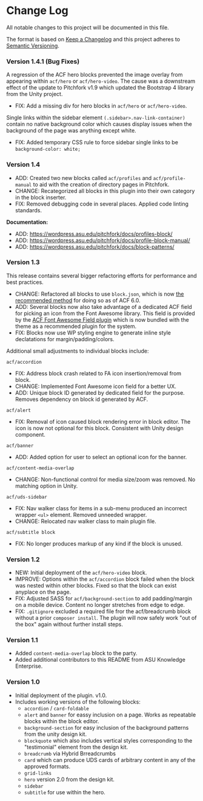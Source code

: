 # Change Log

All notable changes to this project will be documented in this file.

The format is based on [Keep a Changelog](http://keepachangelog.com/)
and this project adheres to [Semantic Versioning](http://semver.org/).

### Version 1.4.1 (Bug Fixes)

A regression of the ACF hero blocks prevented the image overlay from appearing within `acf/hero` or `acf/hero-video`. The cause was a downstream effect of the update to Pitchfork v1.9 which updated the Bootstrap 4 library from the Unity project.

- FIX: Add a missing div for hero blocks in `acf/hero` or `acf/hero-video`.

Single links within the sidebar element `(.sidebar>.nav-link-container)` contain no native background color which causes display issues when the background of the page was anything except white.

- FIX: Added temporary CSS rule to force sidebar single links to be `background-color: white;`

### Version 1.4

- ADD: Created two new blocks called `acf/profiles` and `acf/profile-manual` to aid with the creation of directory pages in Pitchfork.
- CHANGE: Recategorized all blocks in this plugin into their own category in the block inserter.
- FIX: Removed debugging code in several places. Applied code linting standards.

**Documentation:**

- ADD: https://wordpress.asu.edu/pitchfork/docs/profiles-block/
- ADD: https://wordpress.asu.edu/pitchfork/docs/profile-block-manual/
- ADD: https://wordpress.asu.edu/pitchfork/docs/block-patterns/

### Version 1.3

This release contains several bigger refactoring efforts for performance and best practices.

- CHANGE: Refactored all blocks to use `block.json`, which is now [the recommended method](https://www.advancedcustomfields.com/resources/acf-blocks-with-block-json/) for doing so as of ACF 6.0.
- ADD: Several blocks now also take advantage of a dedicated ACF field for picking an icon from the Font Awesome library. This field is provided by the [ACF Font Awesome Field plugin](https://wordpress.org/plugins/advanced-custom-fields-font-awesome/) which is now bundled with the theme as a recommended plugin for the system.
- FIX: Blocks now use WP styling engine to generate inline style declatations for margin/padding/colors.

Additional small adjustments to individual blocks include:

`acf/accordion`

- FIX: Address block crash related to FA icon insertion/removal from block.
- CHANGE: Implemented Font Awesome icon field for a better UX.
- ADD: Unique block ID generated by dedicated field for the purpose. Removes dependency on block id generated by ACF.

`acf/alert`

- FIX: Removal of icon caused block rendering error in block editor. The icon is now not optional for this block. Consistent with Unity design component.

`acf/banner`

- ADD: Added option for user to select an optional icon for the banner.

`acf/content-media-overlap`

- CHANGE: Non-functional control for media size/zoom was removed. No matching option in Unity.

`acf/uds-sidebar`

- FIX: Nav walker class for items in a sub-menu produced an incorrect wrapper `<ul>` element. Removed unneeded wrapper.
- CHANGE: Relocated nav walker class to main plugin file.

`acf/subtitle block`

- FIX: No longer produces markup of any kind if the block is unused.

### Version 1.2

- NEW: Initial deployment of the `acf/hero-video` block.
- IMPROVE: Options within the `acf/accordion` block failed when the block was nested within other blocks. Fixed so that the block can exist anyplace on the page.
- FIX: Adjusted SASS for `acf/background-section` to add padding/margin on a mobile device. Content no longer stretches from edge to edge.
- FIX: `.gitignore` excluded a required file fror the acf/breadcrumb block without a prior `composer install`. The plugin will now safely work "out of the box" again without further install steps.

### Version 1.1

- Added `content-media-overlap` block to the party.
- Added additional contributors to this README from ASU Knowledge Enterprise.

### Version 1.0

- Initial deployment of the plugin. v1.0.
- Includes working versions of the following blocks:
  - `accordion` / `card-foldable`
  - `alert` and `banner` for eassy inclusion on a page. Works as repeatable blocks within the block editor.
  - `background-section` for easy inclusion of the background patterns from the unity design kit.
  - `blockquote` which also includes vertical styles corresponding to the "testimonial" element from the design kit.
  - `breadcrumb` via Hybrid Brreadcrumbs
  - `card` which can produce UDS cards of arbitrary content in any of the approved formats.
  - `grid-links`
  - `hero` version 2.0 from the design kit.
  - `sidebar`
  - `subtitle` for use within the hero.
